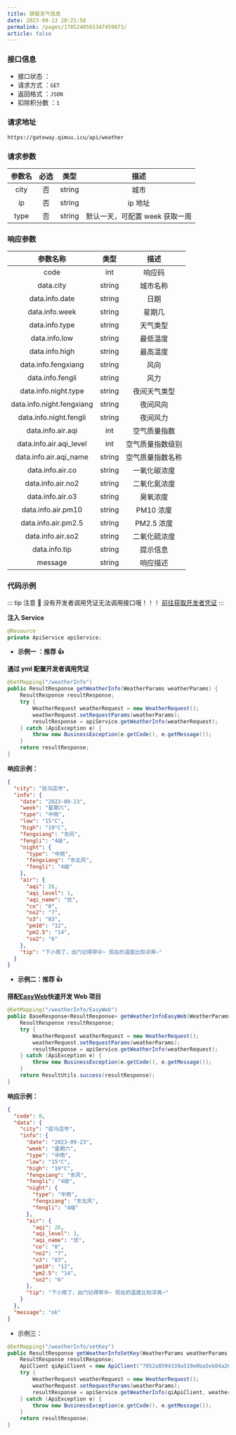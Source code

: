 ```yaml
---
title: 获取天气信息
date: 2023-09-13 20:21:58
permalink: /pages/1705240565347459073/
article: false
---
```


### 接口信息

- 接口状态 ： <Badge text="正常"/>
- 请求方式 ：`GET`
- 返回格式 ：`JSON`
- 扣除积分数 ：`1`

### 请求地址

```shell
https://gateway.qimuu.icu/api/weather
```

### 请求参数

| 参数名 | 必选 |  类型  |              描述              |
| :----: | :--: | :----: | :----------------------------: |
|  city  |  否  | string |              城市              |
|   ip   |  否  | string |            ip 地址             |
|  type  |  否  | string | 默认一天，可配置 week 获取一周 |

### 响应参数

|         参数名称          |  类型  |       描述       |
| :-----------------------: | :----: | :--------------: |
|           code            |  int   |      响应码      |
|         data.city         | string |     城市名称     |
|      data.info.date       | string |       日期       |
|      data.info.week       | string |      星期几      |
|      data.info.type       | string |     天气类型     |
|       data.info.low       | string |     最低温度     |
|      data.info.high       | string |     最高温度     |
|    data.info.fengxiang    | string |       风向       |
|     data.info.fengli      | string |       风力       |
|   data.info.night.type    | string |   夜间天气类型   |
| data.info.night.fengxiang | string |     夜间风向     |
|  data.info.night.fengli   | string |     夜间风力     |
|     data.info.air.aqi     |  int   |   空气质量指数   |
|  data.info.air.aqi_level  |  int   | 空气质量指数级别 |
|  data.info.air.aqi_name   | string | 空气质量指数名称 |
|     data.info.air.co      | string |   一氧化碳浓度   |
|     data.info.air.no2     | string |   二氧化氮浓度   |
|     data.info.air.o3      | string |     臭氧浓度     |
|    data.info.air.pm10     | string |    PM10 浓度     |
|    data.info.air.pm2.5    | string |    PM2.5 浓度    |
|     data.info.air.so2     | string |   二氧化硫浓度   |
|       data.info.tip       | string |     提示信息     |
|          message          | string |     响应描述     |

### 代码示例

::: tip 注意 🔔️
没有开发者调用凭证无法调用接口哦！！！ [前往获取开发者凭证](https://doc.suki.vin/account/center)
:::

**注入 Service**

```java
@Resource
private ApiService apiService;
```

- **示例一 ：推荐 👍**

**通过 yml 配置开发者调用凭证**

```java
@GetMapping("/weatherInfo")
public ResultResponse getWeatherInfo(WeatherParams weatherParams) {
    ResultResponse resultResponse;
    try {
        WeatherRequest weatherRequest = new WeatherRequest();
        weatherRequest.setRequestParams(weatherParams);
        resultResponse = apiService.getWeatherInfo(weatherRequest);
    } catch (ApiException e) {
        throw new BusinessException(e.getCode(), e.getMessage());
    }
    return resultResponse;
}
```

**响应示例：**

```json
{
  "city": "驻马店市",
  "info": {
    "date": "2023-09-23",
    "week": "星期六",
    "type": "中雨",
    "low": "15°C",
    "high": "19°C",
    "fengxiang": "东风",
    "fengli": "4级",
    "night": {
      "type": "中雨",
      "fengxiang": "东北风",
      "fengli": "4级"
    },
    "air": {
      "aqi": 26,
      "aqi_level": 1,
      "aqi_name": "优",
      "co": "0",
      "no2": "7",
      "o3": "83",
      "pm10": "12",
      "pm2.5": "14",
      "so2": "6"
    },
    "tip": "下小雨了，出门记得带伞~ 现在的温度比较凉爽~"
  }
}
```

- **示例二：推荐 👍**

**搭配[EasyWeb](https://github.com/qimu666/EasyWeb)快速开发 Web 项目**

```java
@GetMapping("/weatherInfo/EasyWeb")
public BaseResponse<ResultResponse> getWeatherInfoEasyWeb(WeatherParams weatherParams) {
    ResultResponse resultResponse;
    try {
        WeatherRequest weatherRequest = new WeatherRequest();
        weatherRequest.setRequestParams(weatherParams);
        resultResponse = apiService.getWeatherInfo(weatherRequest);
    } catch (ApiException e) {
        throw new BusinessException(e.getCode(), e.getMessage());
    }
    return ResultUtils.success(resultResponse);
}
```

**响应示例：**

```json
{
  "code": 0,
  "data": {
    "city": "驻马店市",
    "info": {
      "date": "2023-09-23",
      "week": "星期六",
      "type": "中雨",
      "low": "15°C",
      "high": "19°C",
      "fengxiang": "东风",
      "fengli": "4级",
      "night": {
        "type": "中雨",
        "fengxiang": "东北风",
        "fengli": "4级"
      },
      "air": {
        "aqi": 26,
        "aqi_level": 1,
        "aqi_name": "优",
        "co": "0",
        "no2": "7",
        "o3": "83",
        "pm10": "12",
        "pm2.5": "14",
        "so2": "6"
      },
      "tip": "下小雨了，出门记得带伞~ 现在的温度比较凉爽~"
    }
  },
  "message": "ok"
}
```

- 示例三：

```Java
@GetMapping("/weatherInfo/setKey")
public ResultResponse getWeatherInfoSetKey(WeatherParams weatherParams) {
    ResultResponse resultResponse;
    ApiClient qiApiClient = new ApiClient("7052a8594339a519e0ba5eb04a267a60", "d8d6df60ab209385a09ac796f1dfe3e1");
    try {
        WeatherRequest weatherRequest = new WeatherRequest();
        weatherRequest.setRequestParams(weatherParams);
        resultResponse = apiService.getWeatherInfo(qiApiClient, weatherRequest);
    } catch (ApiException e) {
        throw new BusinessException(e.getCode(), e.getMessage());
    }
    return resultResponse;
}
```
